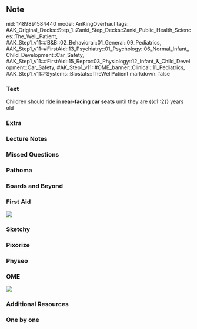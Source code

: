 ## Note
nid: 1489891584440
model: AnKingOverhaul
tags: #AK_Original_Decks::Step_1::Zanki_Step_Decks::Zanki_Public_Health_Sciences::The_Well_Patient, #AK_Step1_v11::#B&B::02_Behavioral::01_General::09_Pediatrics, #AK_Step1_v11::#FirstAid::13_Psychiatry::01_Psychology::06_Normal_Infant_Child_Development::Car_Safety, #AK_Step1_v11::#FirstAid::15_Repro::03_Physiology::12_Infant_&_Child_Development::Car_Safety, #AK_Step1_v11::#OME_banner::Clinical::11_Pediatrics, #AK_Step1_v11::^Systems::Biostats::TheWellPatient
markdown: false

### Text
Children should ride in <b>rear-facing car seats</b> until they are
{{c1::2}} years old

### Extra


### Lecture Notes


### Missed Questions


### Pathoma


### Boards and Beyond


### First Aid
<img src="tmp0zJUt9.png">

### Sketchy


### Pixorize


### Physeo


### OME
<div class="ome-widget">
  <a href=
  "https://onlinemeded.org/spa/pediatrics?ref=anki"><img src=
  "_OME_AnkiFlashcards_Topic_5.png"></a>
</div>

### Additional Resources


### One by one

